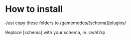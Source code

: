 # How to install

Just copy these folders to /gamemodes/[schema]/plugins/

Replace [schema] with your schema, ie. cwhl2rp
